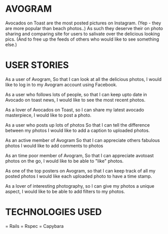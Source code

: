 AVOGRAM
===================

Avocados on Toast are the most posted pictures on Instagram. (Yep - they are more popular than beach photos..)
As such they deserve their on photo sharing and comparing site for users to salivate over the delicious looking pics. (And to free up the feeds of others who would like to see something else.)


USER STORIES
===============

As a user of Avogram,
So that I can look at all the delicious photos,
I would like to log in to my Avogram account using Facebook.

As a user who follows lots of people,
so that I can keep upto date in Avocado on toast news,
I would like to see the most recent photos.

As a lover of Avocados on Toast,
so I can share my latest avocado masterpiece,
I would like to post a photo.

As a user who posts up lots of photos
So that I can tell the difference between my photos
I would like to add a caption to uploaded photos.

As an active member of Avogram
So that I can appreciate others fabulous photos
I would like to add comments to photos


As an time poor member of Avogram,
So that I can appreciate avotoast photos on the go,
I would like to be able to "like" photos.

As one of the top posters on Avogram,
so that I can keep track of all my posted photos
I would like each uploaded photo to have a time stamp.

As a lover of interesting photography,
so I can give my photos a unique aspect,
I would like to be able to add filters to my photos.

TECHNOLOGIES USED
==================
 = Rails
 = Rspec
 = Capybara

